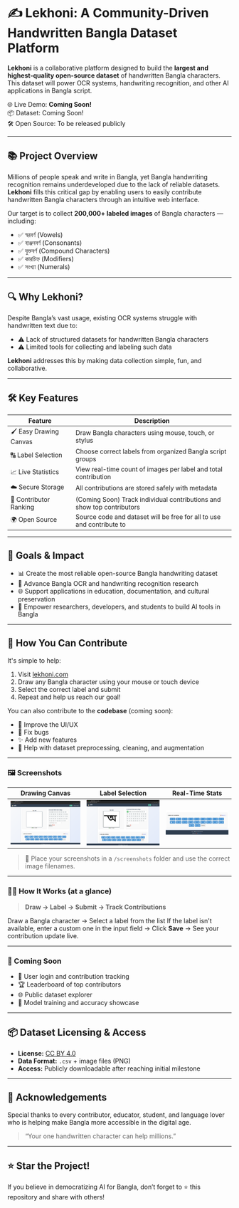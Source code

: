 # ✍️ Lekhoni: A Community-Driven Handwritten Bangla Dataset Platform

**Lekhoni** is a collaborative platform designed to build the **largest and highest-quality open-source dataset** of handwritten Bangla characters. This dataset will power OCR systems, handwriting recognition, and other AI applications in Bangla script.

🌐 Live Demo: **Coming Soon!**<br>
📦 Dataset: Coming Soon!  
🛠️ Open Source: To be released publicly  

---

## 📚 Project Overview

Millions of people speak and write in Bangla, yet Bangla handwriting recognition remains underdeveloped due to the lack of reliable datasets. **Lekhoni** fills this critical gap by enabling users to easily contribute handwritten Bangla characters through an intuitive web interface.

Our target is to collect **200,000+ labeled images** of Bangla characters — including:
- ✅ স্বরবর্ণ (Vowels)
- ✅ ব্যঞ্জনবর্ণ (Consonants)
- ✅ যুক্তবর্ণ (Compound Characters)
- ✅ কারচিহ্ন (Modifiers)
- ✅ সংখ্যা (Numerals)

---

## 🔍 Why Lekhoni?

Despite Bangla’s vast usage, existing OCR systems struggle with handwritten text due to:
- ⚠️ Lack of structured datasets for handwritten Bangla characters
- ⚠️ Limited tools for collecting and labeling such data

**Lekhoni** addresses this by making data collection simple, fun, and collaborative.

---

## 🛠 Key Features

| Feature              | Description                                                                 |
|----------------------|-----------------------------------------------------------------------------|
| 🖌️ Easy Drawing Canvas | Draw Bangla characters using mouse, touch, or stylus                     |
| 🔠 Label Selection     | Choose correct labels from organized Bangla script groups                 |
| 📈 Live Statistics     | View real-time count of images per label and total contribution          |
| ☁️ Secure Storage      | All contributions are stored safely with metadata                         |
| 👤 Contributor Ranking | (Coming Soon) Track individual contributions and show top contributors    |
| 🌍 Open Source         | Source code and dataset will be free for all to use and contribute to     |

---

## 🚀 Goals & Impact

- 📊 Create the most reliable open-source Bangla handwriting dataset
- 🤖 Advance Bangla OCR and handwriting recognition research
- 🌐 Support applications in education, documentation, and cultural preservation
- 🧠 Empower researchers, developers, and students to build AI tools in Bangla

---

## 🙌 How You Can Contribute

It's simple to help:

1. Visit [lekhoni.com]()
2. Draw any Bangla character using your mouse or touch device
3. Select the correct label and submit
4. Repeat and help us reach our goal!

You can also contribute to the **codebase** (coming soon):
- 📁 Improve the UI/UX
- 🐛 Fix bugs
- ✨ Add new features
- 🧪 Help with dataset preprocessing, cleaning, and augmentation

---

### 🖼️ Screenshots

| Drawing Canvas                         | Label Selection                    | Real-Time Stats                    |
| -------------------------------------- | ---------------------------------- | ---------------------------------- |
| ![Drawing UI](screenshots/drawing_canvas.png) | ![Label UI](screenshots/label_selection.png) | ![Stats UI](screenshots/stats.png) |

> 📝 Place your screenshots in a `/screenshots` folder and use the correct image filenames.

---

### 🧑‍💻 How It Works (at a glance)

> **Draw → Label → Submit → Track Contributions**

Draw a Bangla character → Select a label from the list
If the label isn't available, enter a custom one in the input field → Click **Save** → See your contribution update live.

---

### 📢 Coming Soon

* 👥 User login and contribution tracking
* 🏆 Leaderboard of top contributors
* 🌐 Public dataset explorer
* 🧠 Model training and accuracy showcase

---

## 📦 Dataset Licensing & Access

- **License:** [CC BY 4.0](https://creativecommons.org/licenses/by/4.0/)
- **Data Format:** `.csv` + image files (PNG)
- **Access:** Publicly downloadable after reaching initial milestone

---

## 💬 Acknowledgements

Special thanks to every contributor, educator, student, and language lover who is helping make Bangla more accessible in the digital age.

> “Your one handwritten character can help millions.”


---

## ⭐ Star the Project!

If you believe in democratizing AI for Bangla, don’t forget to ⭐ this repository and share with others!

